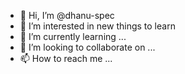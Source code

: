 - 👋 Hi, I’m @dhanu-spec
- 👀 I’m interested in new things to learn
- 🌱 I’m currently learning ...
- 💞️ I’m looking to collaborate on ...
- 📫 How to reach me ...

<!---
dhanu-spec/dhanu-spec is a ✨ special ✨ repository because its `README.md` (this file) appears on your GitHub profile.
You can click the Preview link to take a look at your changes.
--->

